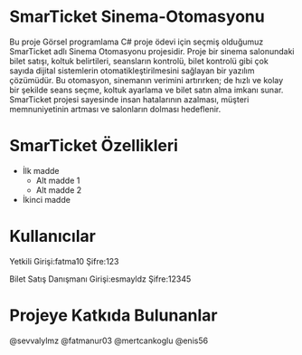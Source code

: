 # SmarTicket Sinema-Otomasyonu
Bu proje Görsel programlama C# proje ödevi için seçmiş olduğumuz SmarTicket adlı Sinema Otomasyonu projesidir. Proje bir sinema salonundaki bilet satışı, koltuk belirtileri, seansların kontrolü, bilet kontrolü  gibi çok sayıda dijital sistemlerin otomatikleştirilmesini sağlayan bir yazılım çözümüdür. Bu otomasyon, sinemanın verimini artırırken; de hızlı ve kolay bir şekilde seans seçme, koltuk ayarlama ve bilet satın alma imkanı sunar. SmarTicket projesi sayesinde insan hatalarının azalması, müşteri memnuniyetinin artması ve salonların dolması hedeflenir.
# SmarTicket Özellikleri
- İlk madde
    - Alt madde 1
    - Alt madde 2
- İkinci madde


# Kullanıcılar
Yetkili Girişi:fatma10
Şifre:123

Bilet Satış Danışmanı Girişi:esmayldz
Şifre:12345

# Projeye Katkıda Bulunanlar
@sevvalylmz 
@fatmanur03 
@mertcankoglu 
@enis56
